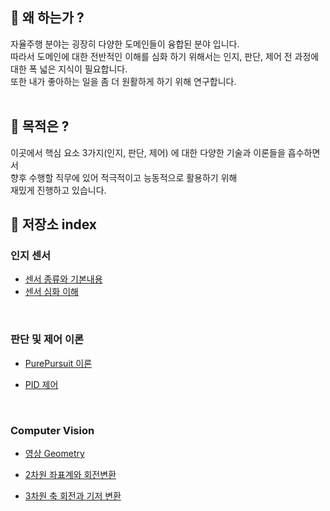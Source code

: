 ## 🤨 왜 하는가 ?
자율주행 분야는 굉장히 다양한 도메인들이 융합된 분야 입니다.<br>
따라서 도메인에 대한 전반적인 이해를 심화 하기 위해서는 인지, 판단, 제어 전 과정에 대한 폭 넓은 지식이 필요합니다. <br>
또한 내가 좋아하는 일을 좀 더 원활하게 하기 위해 연구합니다. <br>
<br>
## 🎯 목적은 ?
이곳에서 핵심 요소 3가지(인지, 판단, 제어) 에 대한 다양한 기술과 이론들을 흡수하면서 <br>
향후 수행할 직무에 있어 적극적이고 능동적으로 활용하기 위해 <br>
재밌게 진행하고 있습니다.
<br>

## :rocket:  저장소 index

### 인지 센서

- [센서 종류와 기본내용](https://github.com/windy825/autonomous-driving-basics/blob/master/Sensors%20%EA%B8%B0%EB%B3%B8.md)
- [센서 심화 이해](https://github.com/windy825/autonomous-driving-basics/blob/master/0831%20Sensors%20%EC%83%81%EC%84%B8.md)

<br>

### 판단 및 제어 이론

- [PurePursuit 이론](https://github.com/windy825/autonomous-driving-basics/blob/master/PurePursuit.md)

- [PID 제어](https://github.com/windy825/autonomous-driving-basics/blob/master/PID.md)

<br>

### Computer Vision

- [영상 Geometry ]()

- [2차원 좌표계와 회전변환]()
- [3차원 축 회전과 기저 변환]()

<br>
